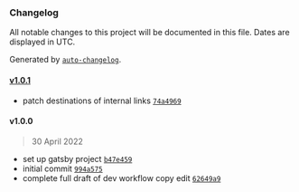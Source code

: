 ### Changelog

All notable changes to this project will be documented in this file. Dates are displayed in UTC.

Generated by [`auto-changelog`](https://github.com/CookPete/auto-changelog).

#### [v1.0.1](https://github.com/hats-dev/hats-dev-nextjs/compare/v1.0.0...v1.0.1)

- patch destinations of internal links [`74a4969`](https://github.com/hats-dev/hats-dev-nextjs/commit/74a49697a4da21750ebb5ece6311575dbeef49ea)

#### v1.0.0

> 30 April 2022

- set up gatsby project [`b47e459`](https://github.com/hats-dev/hats-dev-nextjs/commit/b47e459bec73010df6415a511767cea0d8670de2)
- initial commit [`994a575`](https://github.com/hats-dev/hats-dev-nextjs/commit/994a5750b71862ab821e86d463448bbec139979d)
- complete full draft of dev workflow copy edit [`62649a9`](https://github.com/hats-dev/hats-dev-nextjs/commit/62649a9a2098766290c25558ba3af5082fdcdc9b)
